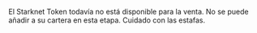 El Starknet Token todavía no está disponible para la venta. No se puede añadir a su cartera en esta etapa. Cuidado con las estafas.